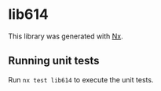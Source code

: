 # lib614

This library was generated with [Nx](https://nx.dev).

## Running unit tests

Run `nx test lib614` to execute the unit tests.
